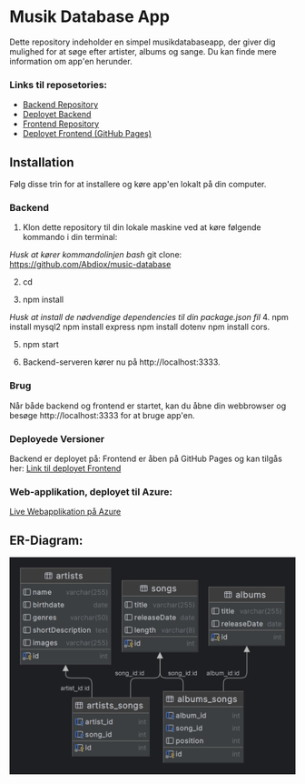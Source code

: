 # Musik Database App

Dette repository indeholder en simpel musikdatabaseapp, der giver dig mulighed for at søge efter artister, albums og sange. Du kan finde mere information om app'en herunder.

### Links til reposetories:

- [Backend Repository](https://github.com/Abdiox/music-database)
- [Deployet Backend](https://music-database.azurewebsites.net/)
- [Frontend Repository](https://github.com/emsc0001/music-database-frontend)
- [Deployet Frontend (GitHub Pages)](https://emsc0001.github.io/music-database-frontend/?fbclid=IwAR2rFZHkzk7ITrNGgjF4aWqp8s_JHQDah3KgTl9PNTfAUPk5JSUYXVGn-c8)

## Installation

Følg disse trin for at installere og køre app'en lokalt på din computer.

### Backend

1. Klon dette repository til din lokale maskine ved at køre følgende kommando i din terminal:

_Husk at kører kommandolinjen bash_
git clone: <https://github.com/Abdiox/music-database>

2. cd <music-database>

3. npm install

_Husk at install de nødvendige dependencies til din package.json fil_ 4. npm install mysql2
npm install express
npm install dotenv
npm install cors.

5. npm start

6. Backend-serveren kører nu på http://localhost:3333.

### Brug

Når både backend og frontend er startet, kan du åbne din webbrowser og besøge http://localhost:3333 for at bruge app'en.

### Deployede Versioner

Backend er deployet på:
Frontend er åben på GitHub Pages og kan tilgås her: [Link til deployet Frontend](https://emsc0001.github.io/music-database-frontend/?fbclid=IwAR2rFZHkzk7ITrNGgjF4aWqp8s_JHQDah3KgTl9PNTfAUPk5JSUYXVGn-c8)

### Web-applikation, deployet til Azure:

[Live Webapplikation på Azure](https://music-database.azurewebsites.net/)

## ER-Diagram:

![Alt text](ER-Diagram.png)
